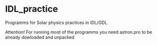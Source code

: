 # IDL_practice
Programms for Solar physics practices in IDL/GDL


Attention! For running most of the programms you need astron.pro to be already dowloaded and unpacked
